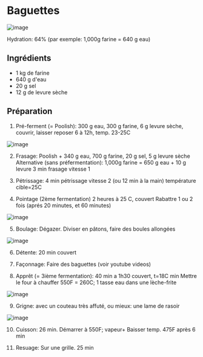 # Baguettes
![image](img/baguettes1.jpg)

Hydration: 64% (par exemple: 1,000g farine = 640 g eau)

## Ingrédients
* 1 kg de farine
* 640 g d'eau
* 20 g sel
* 12 g de levure sèche

## Préparation

1. Pré-ferment (= Poolish):
300 g eau,
300 g farine,
6 g levure sèche,
couvrir, laisser reposer 6 à 12h, temp. 23-25C

![image](img/baguettes4.jpg)

2. Frasage:
Poolish +
340 g eau,
700 g farine,
20 g sel,
5 g levure sèche
       Alternative (sans préfermentation): 1,000g farine = 650 g eau + 10 g levure
3 min frasage vitesse 1

3. Pétrissage:
4 min pétrissage vitesse 2 (ou 12 min à la main)
température cible=25C

4. Pointage  (2ème fermentation)
2 heures à 25 C, couvert
Rabattre 1 ou 2 fois (aprés 20 minutes, et 60 minutes)

![image](img/baguettes7.jpg)

5. Boulage:
Dégazer. Diviser en pâtons, faire des boules allongées

![image](img/baguettes3.jpg)

6. Détente:
20 min couvert  

7. Façonnage: 
Faire des baguettes (voir youtube videos)

8. Apprêt (= 3ième fermentation):
40 min a 1h30 couvert, t=18C min
Mettre le four à chauffer 550F = 260C;
1 tasse eau dans une lèche-frite

![image](img/baguettes2.jpg)

9. Grigne:
avec un couteau très affuté, ou mieux: une lame de rasoir

![image](img/baguettes6.jpg)

10. Cuisson: 26 min. Démarrer à 550F; vapeur+
Baisser  temp. 475F après 6 min

11. Resuage:
Sur une grille.
25 min